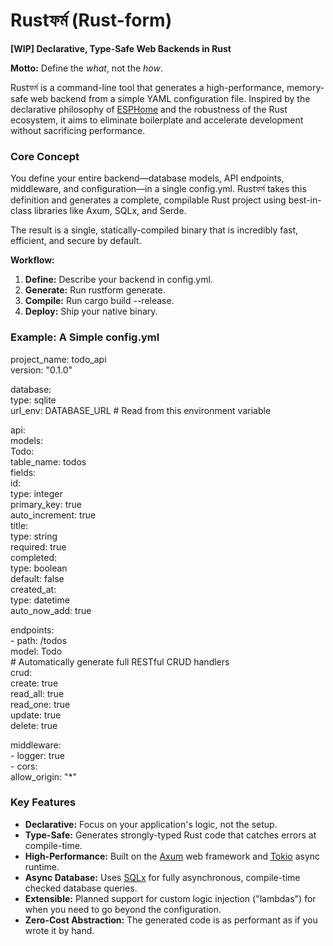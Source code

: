 # **Rustফর্ম (Rust-form)**

**\[WIP\] Declarative, Type-Safe Web Backends in Rust**

**Motto:** Define the *what*, not the *how*.

Rustফর্ম is a command-line tool that generates a high-performance, memory-safe web backend from a simple YAML configuration file. Inspired by the declarative philosophy of [ESPHome](https://esphome.io/) and the robustness of the Rust ecosystem, it aims to eliminate boilerplate and accelerate development without sacrificing performance.

### **Core Concept**

You define your entire backend—database models, API endpoints, middleware, and configuration—in a single config.yml. Rustফর্ম takes this definition and generates a complete, compilable Rust project using best-in-class libraries like Axum, SQLx, and Serde.

The result is a single, statically-compiled binary that is incredibly fast, efficient, and secure by default.

**Workflow:**

1. **Define:** Describe your backend in config.yml.  
2. **Generate:** Run rustform generate.  
3. **Compile:** Run cargo build \--release.  
4. **Deploy:** Ship your native binary.

### **Example: A Simple config.yml**

project\_name: todo\_api  
version: "0.1.0"

database:  
  type: sqlite  
  url\_env: DATABASE\_URL \# Read from this environment variable

api:  
  models:  
    Todo:  
      table\_name: todos  
      fields:  
        id:  
          type: integer  
          primary\_key: true  
          auto\_increment: true  
        title:  
          type: string  
          required: true  
        completed:  
          type: boolean  
          default: false  
        created\_at:  
          type: datetime  
          auto\_now\_add: true

  endpoints:  
    \- path: /todos  
      model: Todo  
      \# Automatically generate full RESTful CRUD handlers  
      crud:  
        create: true  
        read\_all: true  
        read\_one: true  
        update: true  
        delete: true

middleware:  
  \- logger: true  
  \- cors:  
      allow\_origin: "\*"

### **Key Features**

* **Declarative:** Focus on your application's logic, not the setup.  
* **Type-Safe:** Generates strongly-typed Rust code that catches errors at compile-time.  
* **High-Performance:** Built on the [Axum](https://github.com/tokio-rs/axum) web framework and [Tokio](https://tokio.rs/) async runtime.  
* **Async Database:** Uses [SQLx](https://github.com/launchbadge/sqlx) for fully asynchronous, compile-time checked database queries.  
* **Extensible:** Planned support for custom logic injection ("lambdas") for when you need to go beyond the configuration.  
* **Zero-Cost Abstraction:** The generated code is as performant as if you wrote it by hand.